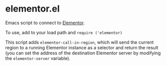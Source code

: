 # elementor.el
Emacs script to connect to [Elementor](https://github.com/andresdominguez/elementor).

To use, add to your load path and
`require ('elementor)`

This script adds `elementor-call-in-region`, which will send the current region
to a running Elementor instance as a selector and return the result (you can set
the address of the destination Elementor server by modifying the
`elementor-server` variable).

